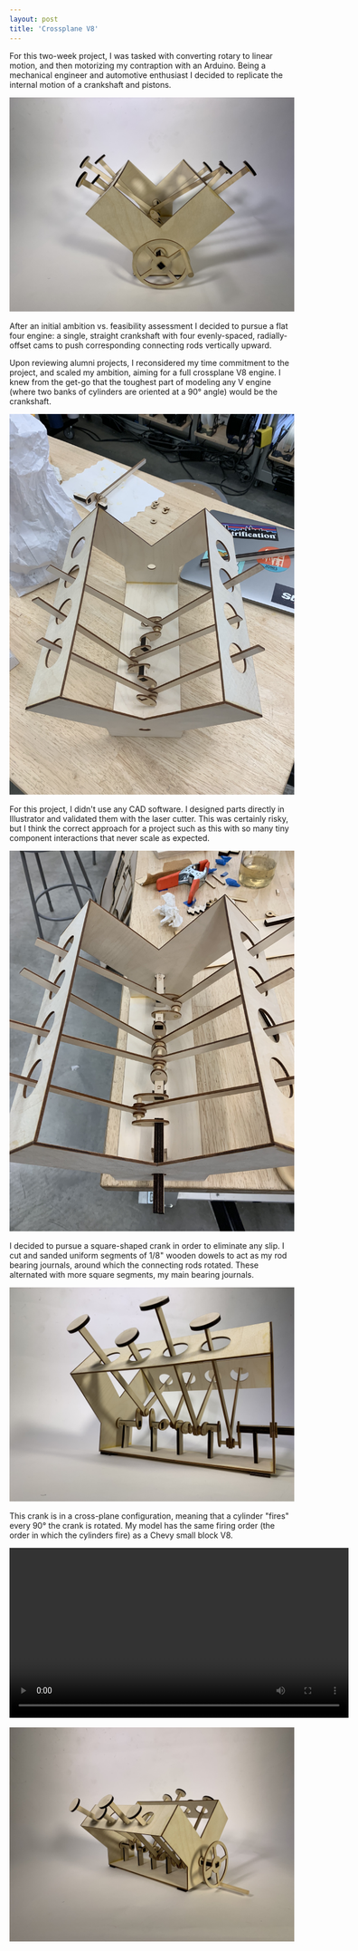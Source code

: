 ```yaml
---
layout: post
title: 'Crossplane V8'
---
```


For this two-week project, I was tasked with converting rotary to linear motion, and then 
motorizing my contraption with an Arduino. Being a mechanical engineer and automotive enthusiast 
I decided to replicate the internal motion of a crankshaft and pistons.

![crank closeup](media/v8/front.jpeg)

After an initial ambition vs. feasibility assessment I decided to pursue a flat four engine: 
a single, straight crankshaft with four evenly-spaced, radially-offset cams to push corresponding connecting rods 
vertically upward.

Upon reviewing alumni projects, I reconsidered my time commitment to the project, and scaled my ambition, aiming for a full crossplane 
V8 engine. I knew from the get-go that the toughest part of modeling any V engine (where two banks of cylinders 
are oriented at a 90° angle) would be the crankshaft.

![halfcrank](media/v8/halfcrank.jpeg)

For this project, I didn't use any CAD software. I designed parts directly in Illustrator and validated them with the laser cutter. 
This was certainly risky, but I think the correct approach for a project such as this with 
so many tiny component interactions that never scale as expected.

![halfcrank](media/v8/fullcrank.jpeg)

I decided to pursue a square-shaped crank in order to eliminate any slip. I cut and sanded uniform 
segments of 1/8" wooden dowels to act as my rod bearing journals, around which the connecting rods 
rotated. These alternated with more square segments, my main bearing journals.

![crankporn](media/v8/crank.jpeg)

This crank is in a cross-plane configuration, meaning that a cylinder "fires" every 90° the crank 
is rotated. My model has the same firing order (the order in which the cylinders fire) as a Chevy small block V8.

<video width="600" controls>
  <source src="media/v8/rotation.mp4" type="video/mp4">
  <p>Your browser doesn't support HTML5 video. Here is
     a <a href="https://youtu.be/Z09ctN7BRMc">link to the video</a> instead.</p>
</video>


![finally](media/v8/hero.jpeg)
